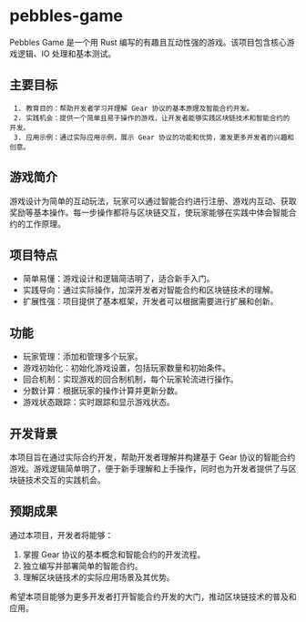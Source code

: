 # pebbles-game

Pebbles Game 是一个用 Rust 编写的有趣且互动性强的游戏。该项目包含核心游戏逻辑、IO 处理和基本测试。

## 主要目标
```
 1. 教育目的：帮助开发者学习并理解 Gear 协议的基本原理及智能合约开发。
 2. 实践机会：提供一个简单且易于操作的游戏，让开发者能够实践区块链技术和智能合约的开发。
 3. 应用示例：通过实际应用示例，展示 Gear 协议的功能和优势，激发更多开发者的兴趣和创意。
```
## 游戏简介

游戏设计为简单的互动玩法，玩家可以通过智能合约进行注册、游戏内互动、获取奖励等基本操作。每一步操作都将与区块链交互，使玩家能够在实践中体会智能合约的工作原理。

## 项目特点

 * 简单易懂：游戏设计和逻辑简洁明了，适合新手入门。
 * 实践导向：通过实际操作，加深开发者对智能合约和区块链技术的理解。
 * 扩展性强：项目提供了基本框架，开发者可以根据需要进行扩展和创新。

## 功能

   * 玩家管理：添加和管理多个玩家。
   * 游戏初始化：初始化游戏设置，包括玩家数量和初始条件。
   * 回合机制：实现游戏的回合制机制，每个玩家轮流进行操作。
   * 分数计算：根据玩家的操作计算并更新分数。
   * 游戏状态跟踪：实时跟踪和显示游戏状态。

## 开发背景

本项目旨在通过实际合约开发，帮助开发者理解并构建基于 Gear 协议的智能合约游戏。游戏逻辑简单明了，便于新手理解和上手操作，同时也为开发者提供了与区块链技术交互的实践机会。


## 预期成果

通过本项目，开发者将能够：
 1. 掌握 Gear 协议的基本概念和智能合约的开发流程。
 2. 独立编写并部署简单的智能合约。
 3. 理解区块链技术的实际应用场景及其优势。

希望本项目能够为更多开发者打开智能合约开发的大门，推动区块链技术的普及和应用。

